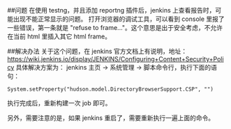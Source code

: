 ##问题
在使用 testng，并且添加 reportng 插件后，jenkins 上查看报告时，可能出现不能正常显示的问题。
打开浏览器的调试工具，可以看到 console 里报了一些错误，第一条就是 "refuse to frame..."。这个意思是出于安全考虑，不允许在当前 html 里插入其它 html frame。

##解决办法
关于这个问题，在 jenkins 官方文档上有说明，地址：https://wiki.jenkins.io/display/JENKINS/Configuring+Content+Security+Policy
具体解决方案为： jenkins 主页 -> 系统管理 -> 脚本命令行，执行下面的语句：

    System.setProperty("hudson.model.DirectoryBrowserSupport.CSP", "")

执行完成后，重新构建一次 job 即可。

另外，需要注意的是，如果 jenkins 重启了，需要重新执行一遍上面的命令。